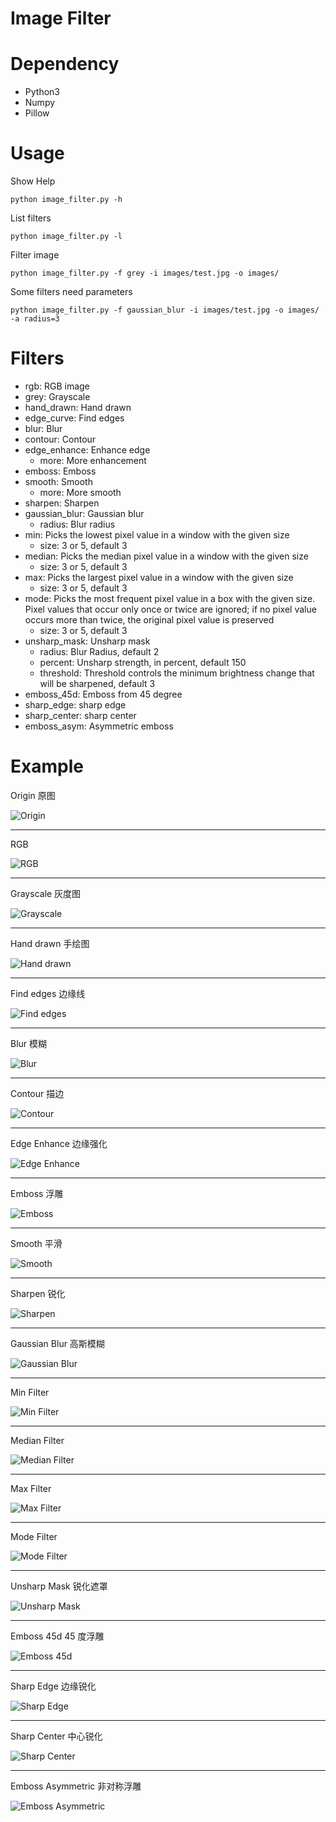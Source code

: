 Image Filter
============

# Dependency
- Python3
- Numpy
- Pillow

# Usage
Show Help
```
python image_filter.py -h
```

List filters
```
python image_filter.py -l
```

Filter image
```
python image_filter.py -f grey -i images/test.jpg -o images/
```

Some filters need parameters

```
python image_filter.py -f gaussian_blur -i images/test.jpg -o images/ -a radius=3
```

# Filters
- rgb: RGB image
- grey: Grayscale
- hand_drawn: Hand drawn
- edge_curve: Find edges
- blur: Blur
- contour: Contour
- edge_enhance: Enhance edge
    - more: More enhancement
- emboss: Emboss
- smooth: Smooth
    - more: More smooth
- sharpen: Sharpen
- gaussian_blur: Gaussian blur
    - radius: Blur radius
- min: Picks the lowest pixel value in a window with the given size
    - size: 3 or 5, default 3
- median: Picks the median pixel value in a window with the given size
    - size: 3 or 5, default 3
- max: Picks the largest pixel value in a window with the given size
    - size: 3 or 5, default 3
- mode: Picks the most frequent pixel value in a box with the given size. Pixel values that occur only once or twice are ignored; if no pixel value occurs more than twice, the original pixel value is preserved
    - size: 3 or 5, default 3
- unsharp_mask: Unsharp mask
    - radius: Blur Radius, default 2
    - percent: Unsharp strength, in percent, default 150
    - threshold: Threshold controls the minimum brightness change that will be sharpened, default 3
- emboss_45d: Emboss from 45 degree
- sharp_edge: sharp edge
- sharp_center: sharp center
- emboss_asym: Asymmetric emboss

# Example

Origin 原图

![Origin](https://github.com/wwtg99/image_filter/blob/master/images/test.jpg)

---

RGB

![RGB](https://github.com/wwtg99/image_filter/blob/master/images/rgb.jpg)

---

Grayscale 灰度图

![Grayscale](https://github.com/wwtg99/image_filter/blob/master/images/grey.jpg)

---

Hand drawn 手绘图

![Hand drawn](https://github.com/wwtg99/image_filter/blob/master/images/hand_drawn.jpg)

---

Find edges 边缘线

![Find edges](https://github.com/wwtg99/image_filter/blob/master/images/edge_curve.jpg)

---

Blur 模糊

![Blur](https://github.com/wwtg99/image_filter/blob/master/images/blur.jpg)

---

Contour 描边

![Contour](https://github.com/wwtg99/image_filter/blob/master/images/contour.jpg)

---

Edge Enhance 边缘强化

![Edge Enhance](https://github.com/wwtg99/image_filter/blob/master/images/edge_enhance.jpg)

---

Emboss 浮雕

![Emboss](https://github.com/wwtg99/image_filter/blob/master/images/emboss.jpg)

---

Smooth 平滑

![Smooth](https://github.com/wwtg99/image_filter/blob/master/images/smooth.jpg)

---

Sharpen 锐化

![Sharpen](https://github.com/wwtg99/image_filter/blob/master/images/sharpen.jpg)

---

Gaussian Blur 高斯模糊

![Gaussian Blur](https://github.com/wwtg99/image_filter/blob/master/images/gaussian_blur.jpg)

---

Min Filter

![Min Filter](https://github.com/wwtg99/image_filter/blob/master/images/min.jpg)

---

Median Filter

![Median Filter](https://github.com/wwtg99/image_filter/blob/master/images/median.jpg)

---

Max Filter

![Max Filter](https://github.com/wwtg99/image_filter/blob/master/images/max.jpg)

---

Mode Filter

![Mode Filter](https://github.com/wwtg99/image_filter/blob/master/images/mode.jpg)

---

Unsharp Mask 锐化遮罩

![Unsharp Mask](https://github.com/wwtg99/image_filter/blob/master/images/unsharp_mask.jpg)

---

Emboss 45d 45 度浮雕

![Emboss 45d](https://github.com/wwtg99/image_filter/blob/master/images/emboss_45d.jpg)

---

Sharp Edge 边缘锐化

![Sharp Edge](https://github.com/wwtg99/image_filter/blob/master/images/sharp_edge.jpg)

---

Sharp Center 中心锐化

![Sharp Center](https://github.com/wwtg99/image_filter/blob/master/images/sharp_center.jpg)

---

Emboss Asymmetric 非对称浮雕

![Emboss Asymmetric](https://github.com/wwtg99/image_filter/blob/master/images/emboss_asym.jpg)
